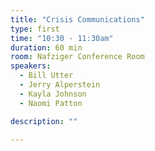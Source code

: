 ```yaml
---
title: "Crisis Communications"
type: first
time: "10:30 - 11:30am"
duration: 60 min
room: Nafziger Conference Room
speakers:
  - Bill Utter
  - Jerry Alperstein
  - Kayla Johnson
  - Naomi Patton

description: ""

---
```

